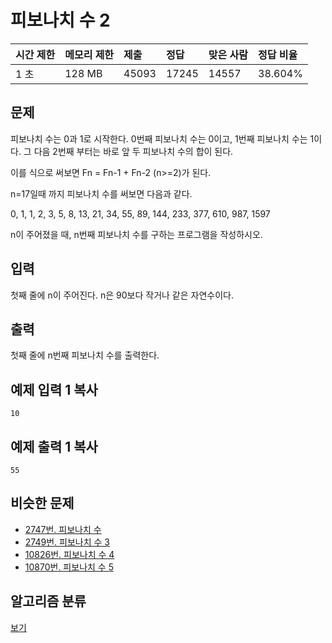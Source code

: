 # 피보나치 수 2

| 시간 제한 | 메모리 제한 | 제출  | 정답  | 맞은 사람 | 정답 비율 |
| :-------- | :---------- | :---- | :---- | :-------- | :-------- |
| 1 초      | 128 MB      | 45093 | 17245 | 14557     | 38.604%   |

## 문제

피보나치 수는 0과 1로 시작한다. 0번째 피보나치 수는 0이고, 1번째 피보나치 수는 1이다. 그 다음 2번째 부터는 바로 앞 두 피보나치 수의 합이 된다.

이를 식으로 써보면 Fn = Fn-1 + Fn-2 (n>=2)가 된다.

n=17일때 까지 피보나치 수를 써보면 다음과 같다.

0, 1, 1, 2, 3, 5, 8, 13, 21, 34, 55, 89, 144, 233, 377, 610, 987, 1597

n이 주어졌을 때, n번째 피보나치 수를 구하는 프로그램을 작성하시오.

## 입력

첫째 줄에 n이 주어진다. n은 90보다 작거나 같은 자연수이다.

## 출력

첫째 줄에 n번째 피보나치 수를 출력한다.

## 예제 입력 1 복사

```
10
```

## 예제 출력 1 복사

```
55
```

## 비슷한 문제

- [2747번. 피보나치 수](https://www.acmicpc.net/problem/2747)
- [2749번. 피보나치 수 3](https://www.acmicpc.net/problem/2749)
- [10826번. 피보나치 수 4](https://www.acmicpc.net/problem/10826)
- [10870번. 피보나치 수 5](https://www.acmicpc.net/problem/10870)

## 알고리즘 분류

[보기](https://www.acmicpc.net/problem/2748#)